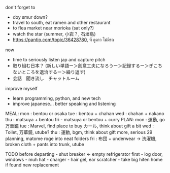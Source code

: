 don't forget to 
- doy smur down?
- travel to south, eat ramen and other restaurant
- to flea market near morioka (sat only?)
- watch the star (summer, 小岩？, 石垣島)
- https://pantip.com/topic/36428780, ที่ ดูดาว ไม่มีรถ

now
- time to seriously listen jap and capture pitch 
- 取り組む日本？ (新しい単語ー＞創意工夫になろうー＞記録するー＞ぎこちないところを退治するー＞繰り返す)
- 会話　聞き流し　チャットルーム

improve myself
- learn programming, python, and new tech 
- improve japanese... better speaking and listening

MEAL:
	mon : bentou or osaka
	tue : bentou + chahan
	wed : chahan + nakano
	thu : matsuya + bentou
	fri - matsuya or bentou + curry
PLAN:
	mon : 運動, go 万華鏡
	tue : Marvel, find place to buy カール, think about gift a bit
	wed : Toilet, 万華鏡, utube?
	thu : 運動, bgm, think about gift more, serious 29 planning, matome roge into neat folders
	fri : 布団 + underwear → 洗濯機, broken cloth + pants into trunk, utube	

TODO before departing
	- shut breaker <- empty refrigerator first
	- log door, windows
	- muh hat
	- charger
	- hair gel, ear scratcher
	- take big hiten home if found new replacement

